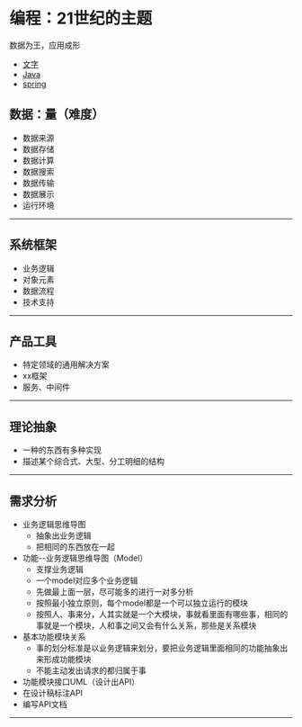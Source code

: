 #   编程：21世纪的主题

数据为王，应用成形

-   [文字](blog/README.md)
-   [Java](java/README.md)
-   [spring](spring/README.md)

##  数据：量（难度）
-   数据来源
-   数据存储
-   数据计算
-   数据搜索
-   数据传输
-   数据展示
-   运行环境

----

##  系统框架
-   业务逻辑
-   对象元素
-   数据流程
-   技术支持

----

##  产品工具
-   特定领域的通用解决方案
-   xx框架
-   服务、中间件

----

##  理论抽象
-   一种的东西有多种实现
-   描述某个综合式、大型、分工明细的结构

----

##  需求分析
-   业务逻辑思维导图
    -   抽象出业务逻辑
    -   把相同的东西放在一起
-   功能--业务逻辑思维导图（Model）
    -   支撑业务逻辑
    -   一个model对应多个业务逻辑
    -   先做最上面一层，尽可能多的进行一对多分析
    -   按照最小独立原则，每个model都是一个可以独立运行的模块
    -   按照人、事来分，人其实就是一个大模块，事就看里面有哪些事，相同的事就是一个模块，人和事之间又会有什么关系，那些是关系模块
-   基本功能模块关系
    -   事的划分标准是以业务逻辑来划分，要把业务逻辑里面相同的功能抽象出来形成功能模块
    -   不能主动发出请求的都归属于事
-   功能模块接口UML（设计出API）
-   在设计稿标注API
-   编写API文档

----